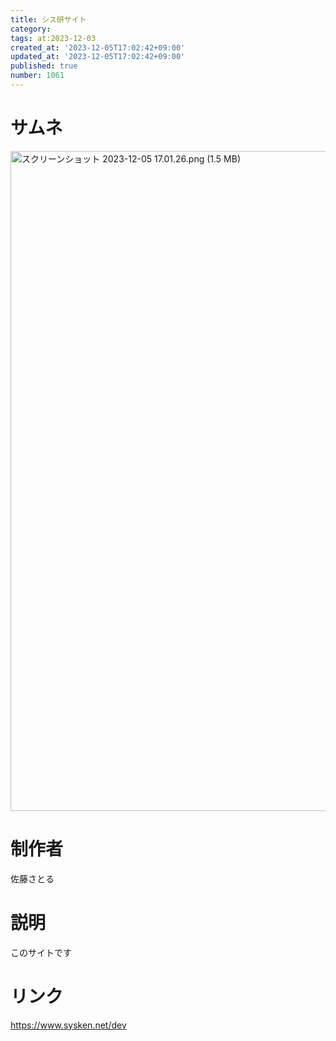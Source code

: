 ```yaml
---
title: シス研サイト
category:
tags: at:2023-12-03
created_at: '2023-12-05T17:02:42+09:00'
updated_at: '2023-12-05T17:02:42+09:00'
published: true
number: 1061
---
```


# サムネ
<img width="1056" alt="スクリーンショット 2023-12-05 17.01.26.png (1.5 MB)" src="/img/markdown/1061/068a9589-259e-4d58-8cbe-ab6527cb1a16.png">

# 制作者
佐藤さとる

# 説明
このサイトです

# リンク
https://www.sysken.net/dev

